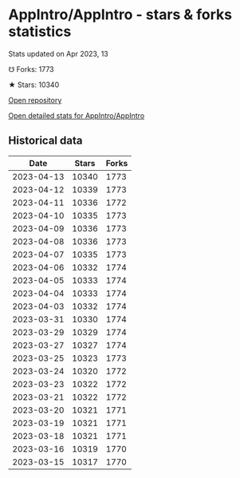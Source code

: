 # AppIntro/AppIntro - stars & forks statistics

Stats updated on Apr 2023, 13

☋ Forks: 1773

★ Stars: 10340

[Open repository](https://github.com/AppIntro/AppIntro)

[Open detailed stats for AppIntro/AppIntro](https://reviewgithub.com/rep/AppIntro/AppIntro)

## Historical data
| Date | Stars | Forks |
|------|-------|-------|
| 2023-04-13 | 10340 | 1773 | 
| 2023-04-12 | 10339 | 1773 | 
| 2023-04-11 | 10336 | 1772 | 
| 2023-04-10 | 10335 | 1773 | 
| 2023-04-09 | 10336 | 1773 | 
| 2023-04-08 | 10336 | 1773 | 
| 2023-04-07 | 10335 | 1773 | 
| 2023-04-06 | 10332 | 1774 | 
| 2023-04-05 | 10333 | 1774 | 
| 2023-04-04 | 10333 | 1774 | 
| 2023-04-03 | 10332 | 1774 | 
| 2023-03-31 | 10330 | 1774 | 
| 2023-03-29 | 10329 | 1774 | 
| 2023-03-27 | 10327 | 1774 | 
| 2023-03-25 | 10323 | 1773 | 
| 2023-03-24 | 10320 | 1772 | 
| 2023-03-23 | 10322 | 1772 | 
| 2023-03-21 | 10322 | 1772 | 
| 2023-03-20 | 10321 | 1771 | 
| 2023-03-19 | 10321 | 1771 | 
| 2023-03-18 | 10321 | 1771 | 
| 2023-03-16 | 10319 | 1770 | 
| 2023-03-15 | 10317 | 1770 | 

